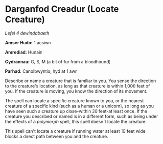 # Darganfod Creadur (Locate Creature)

*Lefel 4 dewindabaeth*

**Amser Hudo:** 1 acsiwn

**Amrediad:** Hunain

**Cydrannau:** G, S, M (a bit of fur from a bloodhound)

**Parhad:** Canolbwyntio, hyd at 1 awr

Describe or name a creature that is familiar to you. You sense the direction to the creature's location, as long as that creature is within 1,000 feet of you. If the creature is moving, you know the direction of its movement.

The spell can locate a specific creature known to you, or the nearest creature of a specific kind (such as a human or a unicorn), so long as you have seen such a creature up close-within 30 feet-at least once. If the creature you described or named is in a different form, such as being under the effects of a *polymorph* spell, this spell doesn't locate the creature.

This spell can't locate a creature if running water at least 10 feet wide blocks a direct path between you and the creature.